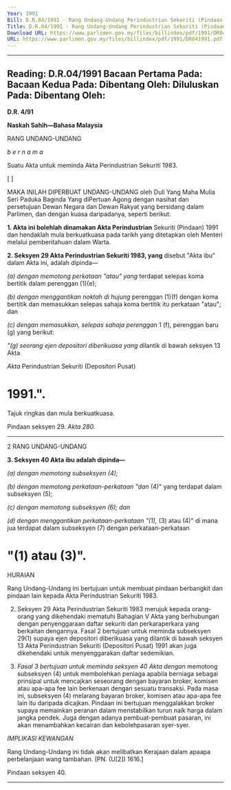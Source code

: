 ```yaml
---
Year: 1991
Bill: D.R.04/1991 - Rang Undang-Undang Perindustrian Sekuriti (Pindaan) 1991 (Lulus)
Title: D.R.04/1991 - Rang Undang-Undang Perindustrian Sekuriti (Pindaan) 1991 (Lulus)
Download URL: https://www.parlimen.gov.my/files/billindex/pdf/1991/DR041991.pdf
URL: https://www.parlimen.gov.my/files/billindex/pdf/1991/DR041991.pdf
---
```

---
Reading:
D.R.04/1991
Bacaan Pertama Pada:
Bacaan Kedua Pada:
Dibentang Oleh:
Diluluskan Pada:
Dibentang Oleh:
---

**D.R. 4/91**

**Naskah Sahih—Bahasa Malaysia**

RANG UNDANG-UNDANG

_b e r n a m a_

Suatu Akta untuk meminda Akta Perindustrian Sekuriti
1983.

[ ]

MAKA INILAH DIPERBUAT UNDANG-UNDANG
oleh Duli Yang Maha Mulia Seri Paduka Baginda Yang diPertuan Agong dengan nasihat dan persetujuan Dewan
Negara dan Dewan Rakyat yang bersidang dalam
Parlimen, dan dengan kuasa daripadanya, seperti berikut:

**1. Akta ini bolehlah dinamakan Akta Perindustrian**
Sekuriti (Pindaan) 1991 dan hendaklah mula berkuatkuasa
pada tarikh yang ditetapkan oleh Menteri melalui
pemberitahuan dalam Warta.

**2. Seksyen 29 Akta Perindustrian Sekuriti 1983, yang**
disebut "Akta ibu" dalam Akta ini, adalah dipinda—

_(a) dengan memotong perkataan "atau" yang_
terdapat selepas koma bertitik dalam perenggan
(1)(e);

_(b) dengan menggantikan noktah di hujung_
perenggan (1)(f) dengan koma bertitik dan
memasukkan selepas sahaja koma bertitik itu
perkataan "atau"; dan

_(c) dengan memasukkan, selepas sahaja perenggan_
1 (f), perenggan baru (g) yang berikut:

_"(g) seorang ejen depositori diberikuasa yang_
dilantik di bawah seksyen 13 Akta

_Akta_ Perindustrian Sekuriti (Depositori Pusat)

# 1991.".


Tajuk ringkas
dan mula
berkuatkuasa.

Pindaan
seksyen 29.
_Akta 280._


-----

2 RANG UNDANG-UNDANG

**3. Seksyen 40 Akta ibu adalah dipinda—**

_(a) dengan memotong subseksyen (4);_

_(b) dengan memotong perkataan-perkataan "dan_
(4)" yang terdapat dalam subseksyen (5);

_(c) dengan memotong subseksyen (6); dan_

_(d) dengan menggantikan perkataan-perkataan "(1),_
(3) atau (4)" di mana jua terdapat dalam
subseksyen (7) dengan perkataan-perkataan
# "(1) atau (3)".

HURAIAN

Rang Undang-Undang ini bertujuan untuk membuat pindaan
berbangkit dan pindaan lain kepada Akta Perindustrian Sekuriti 1983.

2. Seksyen 29 Akta Perindustrian Sekuriti 1983 merujuk kepada
orang-orang yang dikehendaki mematuhi Bahagian V Akta yang
berhubungan dengan penyenggaraan daftar sekuriti dan perkaraperkara yang berkaitan dengannya. Fasal 2 bertujuan untuk meminda
subseksyen 29(1) supaya ejen depositori diberikuasa yang dilantik di
bawah seksyen 13 Akta Perindustrian Sekuriti (Depositori Pusat)
1991 akan juga dikehendaki untuk menyenggarakan daftar
sedemikian.

3. _Fasal 3 bertujuan untuk meminda seksyen 40 Akta dengan_
memotong subseksyen (4) untuk membolehkan peniaga apabila
berniaga sebagai prinsipal untuk mencajkan seseorang dengan
bayaran broker, komisen atau apa-apa fee lain berkenaan dengan
sesuatu transaksi. Pada masa ini, subseksyen (4) melarang bayaran
broker, komisen atau apa-apa fee lain itu daripada dicajkan. Pindaan
ini bertujuan menggalakkan broker supaya memainkan peranan dalam
menstabilkan turun naik harga dalam jangka pendek. Juga dengan
adanya pembuat-pembuat pasaran, ini akan menambahkan kecairan
dan kebolehpasaran syer-syer.

_IMPLIKASl KEWANGAN_

Rang Undang-Undang ini tidak akan melibatkan Kerajaan dalam apaapa perbelanjaan wang tambahan. [PN. (U[2]) 1616.]


Pindaan
seksyen 40.


-----

